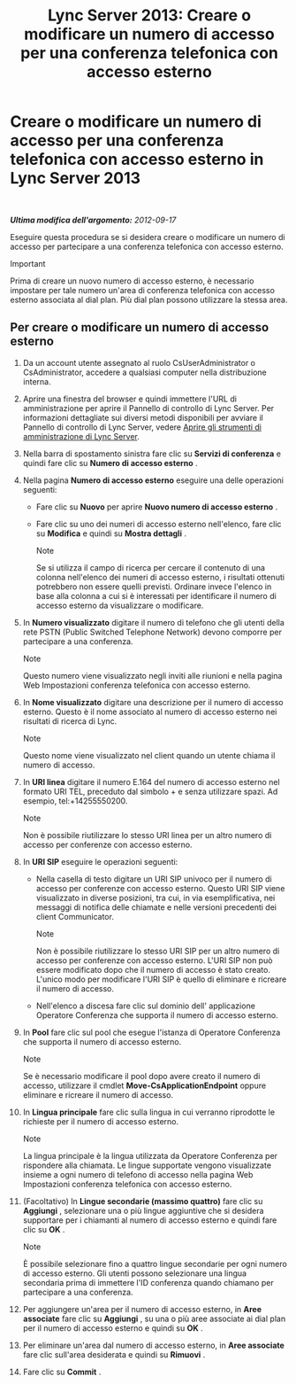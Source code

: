 ﻿---
title: 'Lync Server 2013: Creare o modificare un numero di accesso per una conferenza telefonica con accesso esterno'
TOCTitle: Creare o modificare un numero di accesso per una conferenza telefonica con accesso esterno
ms:assetid: 06f55c28-57f8-4d4e-8313-9740846796d9
ms:mtpsurl: https://technet.microsoft.com/it-it/library/Gg398126(v=OCS.15)
ms:contentKeyID: 49299571
ms.date: 08/24/2015
mtps_version: v=OCS.15
ms.translationtype: HT
---

# Creare o modificare un numero di accesso per una conferenza telefonica con accesso esterno in Lync Server 2013

 

_**Ultima modifica dell'argomento:** 2012-09-17_

Eseguire questa procedura se si desidera creare o modificare un numero di accesso per partecipare a una conferenza telefonica con accesso esterno.

> [!IMPORTANT]  
> Prima di creare un nuovo numero di accesso esterno, è necessario impostare per tale numero un'area di conferenza telefonica con accesso esterno associata al dial plan. Più dial plan possono utilizzare la stessa area.

## Per creare o modificare un numero di accesso esterno

1.  Da un account utente assegnato al ruolo CsUserAdministrator o CsAdministrator, accedere a qualsiasi computer nella distribuzione interna.

2.  Aprire una finestra del browser e quindi immettere l'URL di amministrazione per aprire il Pannello di controllo di Lync Server. Per informazioni dettagliate sui diversi metodi disponibili per avviare il Pannello di controllo di Lync Server, vedere [Aprire gli strumenti di amministrazione di Lync Server](lync-server-2013-open-lync-server-administrative-tools.md).

3.  Nella barra di spostamento sinistra fare clic su **Servizi di conferenza** e quindi fare clic su **Numero di accesso esterno** .

4.  Nella pagina **Numero di accesso esterno** eseguire una delle operazioni seguenti:
    
      - Fare clic su **Nuovo** per aprire **Nuovo numero di accesso esterno** .
    
      - Fare clic su uno dei numeri di accesso esterno nell'elenco, fare clic su **Modifica** e quindi su **Mostra dettagli** .
        

        > [!NOTE]
        > Se si utilizza il campo di ricerca per cercare il contenuto di una colonna nell'elenco dei numeri di accesso esterno, i risultati ottenuti potrebbero non essere quelli previsti. Ordinare invece l'elenco in base alla colonna a cui si è interessati per identificare il numero di accesso esterno da visualizzare o modificare.



5.  In **Numero visualizzato** digitare il numero di telefono che gli utenti della rete PSTN (Public Switched Telephone Network) devono comporre per partecipare a una conferenza.
    

    > [!NOTE]
    > Questo numero viene visualizzato negli inviti alle riunioni e nella pagina Web Impostazioni conferenza telefonica con accesso esterno.



6.  In **Nome visualizzato** digitare una descrizione per il numero di accesso esterno. Questo è il nome associato al numero di accesso esterno nei risultati di ricerca di Lync.
    

    > [!NOTE]
    > Questo nome viene visualizzato nel client quando un utente chiama il numero di accesso.



7.  In **URI linea** digitare il numero E.164 del numero di accesso esterno nel formato URI TEL, preceduto dal simbolo + e senza utilizzare spazi. Ad esempio, tel:+14255550200.
    

    > [!NOTE]
    > Non è possibile riutilizzare lo stesso URI linea per un altro numero di accesso per conferenze con accesso esterno.



8.  In **URI SIP** eseguire le operazioni seguenti:
    
      - Nella casella di testo digitare un URI SIP univoco per il numero di accesso per conferenze con accesso esterno. Questo URI SIP viene visualizzato in diverse posizioni, tra cui, in via esemplificativa, nei messaggi di notifica delle chiamate e nelle versioni precedenti dei client Communicator.
        

        > [!NOTE]
        > Non è possibile riutilizzare lo stesso URI SIP per un altro numero di accesso per conferenze con accesso esterno. L'URI SIP non può essere modificato dopo che il numero di accesso è stato creato. L'unico modo per modificare l'URI SIP è quello di eliminare e ricreare il numero di accesso.

    
      - Nell'elenco a discesa fare clic sul dominio dell' applicazione Operatore Conferenza che supporta il numero di accesso esterno.

9.  In **Pool** fare clic sul pool che esegue l'istanza di Operatore Conferenza che supporta il numero di accesso esterno.
    

    > [!NOTE]
    > Se è necessario modificare il pool dopo avere creato il numero di accesso, utilizzare il cmdlet <STRONG>Move-CsApplicationEndpoint</STRONG> oppure eliminare e ricreare il numero di accesso.



10. In **Lingua principale** fare clic sulla lingua in cui verranno riprodotte le richieste per il numero di accesso esterno.
    

    > [!NOTE]
    > La lingua principale è la lingua utilizzata da Operatore Conferenza per rispondere alla chiamata. Le lingue supportate vengono visualizzate insieme a ogni numero di telefono di accesso nella pagina Web Impostazioni conferenza telefonica con accesso esterno.



11. (Facoltativo) In **Lingue secondarie (massimo quattro)** fare clic su **Aggiungi** , selezionare una o più lingue aggiuntive che si desidera supportare per i chiamanti al numero di accesso esterno e quindi fare clic su **OK** .
    

    > [!NOTE]
    > È possibile selezionare fino a quattro lingue secondarie per ogni numero di accesso esterno. Gli utenti possono selezionare una lingua secondaria prima di immettere l'ID conferenza quando chiamano per partecipare a una conferenza.



12. Per aggiungere un'area per il numero di accesso esterno, in **Aree associate** fare clic su **Aggiungi** , su una o più aree associate ai dial plan per il numero di accesso esterno e quindi su **OK** .

13. Per eliminare un'area dal numero di accesso esterno, in **Aree associate** fare clic sull'area desiderata e quindi su **Rimuovi** .

14. Fare clic su **Commit** .

